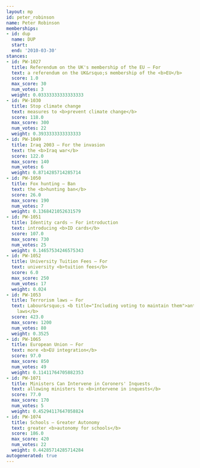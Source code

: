 ```yaml
---
layout: mp
id: peter_robinson
name: Peter Robinson
memberships:
- id: dup
  name: DUP
  start: 
  end: '2010-03-30'
stances:
- id: PW-1027
  title: Referendum on the UK's membership of the EU — For
  text: a referendum on the UK&rsquo;s membership of the <b>EU</b>
  score: 1.0
  max_score: 30
  num_votes: 3
  weight: 0.03333333333333333
- id: PW-1030
  title: Stop climate change
  text: measures to <b>prevent climate change</b>
  score: 118.0
  max_score: 300
  num_votes: 22
  weight: 0.3933333333333333
- id: PW-1049
  title: Iraq 2003 — For the invasion
  text: the <b>Iraq war</b>
  score: 122.0
  max_score: 140
  num_votes: 6
  weight: 0.8714285714285714
- id: PW-1050
  title: Fox hunting — Ban
  text: the <b>hunting ban</b>
  score: 26.0
  max_score: 190
  num_votes: 7
  weight: 0.1368421052631579
- id: PW-1051
  title: Identity cards — For introduction
  text: introducing <b>ID cards</b>
  score: 107.0
  max_score: 730
  num_votes: 25
  weight: 0.14657534246575343
- id: PW-1052
  title: University Tuition Fees — For
  text: university <b>tuition fees</b>
  score: 6.0
  max_score: 250
  num_votes: 17
  weight: 0.024
- id: PW-1053
  title: Terrorism laws — For
  text: Labour&rsquo;s <b title="Including voting to maintain them">anti-terrorism
    laws</b>
  score: 423.0
  max_score: 1200
  num_votes: 80
  weight: 0.3525
- id: PW-1065
  title: European Union — For
  text: more <b>EU integration</b>
  score: 97.0
  max_score: 850
  num_votes: 49
  weight: 0.11411764705882353
- id: PW-1071
  title: Ministers Can Intervene in Coroners' Inquests
  text: allowing ministers to <b>intervene in inquests</b>
  score: 77.0
  max_score: 170
  num_votes: 5
  weight: 0.45294117647058824
- id: PW-1074
  title: Schools — Greater Autonomy
  text: greater <b>autonomy for schools</b>
  score: 186.0
  max_score: 420
  num_votes: 22
  weight: 0.44285714285714284
autogenerated: true
---
```

